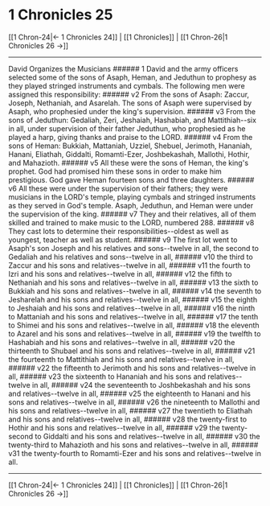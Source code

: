 # 1 Chronicles 25

[[1 Chron-24|← 1 Chronicles 24]] | [[1 Chronicles]] | [[1 Chron-26|1 Chronicles 26 →]]
***

David Organizes the Musicians ###### 1 David and the army officers selected some of the sons of Asaph, Heman, and Jeduthun to prophesy as they played stringed instruments and cymbals. The following men were assigned this responsibility: ###### v2 From the sons of Asaph: Zaccur, Joseph, Nethaniah, and Asarelah. The sons of Asaph were supervised by Asaph, who prophesied under the king's supervision. ###### v3 From the sons of Jeduthun: Gedaliah, Zeri, Jeshaiah, Hashabiah, and Mattithiah--six in all, under supervision of their father Jeduthun, who prophesied as he played a harp, giving thanks and praise to the LORD. ###### v4 From the sons of Heman: Bukkiah, Mattaniah, Uzziel, Shebuel, Jerimoth, Hananiah, Hanani, Eliathah, Giddalti, Romamti-Ezer, Joshbekashah, Mallothi, Hothir, and Mahazioth. ###### v5 All these were the sons of Heman, the king's prophet. God had promised him these sons in order to make him prestigious. God gave Heman fourteen sons and three daughters. ###### v6 All these were under the supervision of their fathers; they were musicians in the LORD's temple, playing cymbals and stringed instruments as they served in God's temple. Asaph, Jeduthun, and Heman were under the supervision of the king. ###### v7 They and their relatives, all of them skilled and trained to make music to the LORD, numbered 288. ###### v8 They cast lots to determine their responsibilities--oldest as well as youngest, teacher as well as student. ###### v9 The first lot went to Asaph's son Joseph and his relatives and sons--twelve in all, the second to Gedaliah and his relatives and sons--twelve in all, ###### v10 the third to Zaccur and his sons and relatives--twelve in all, ###### v11 the fourth to Izri and his sons and relatives--twelve in all, ###### v12 the fifth to Nethaniah and his sons and relatives--twelve in all, ###### v13 the sixth to Bukkiah and his sons and relatives--twelve in all, ###### v14 the seventh to Jesharelah and his sons and relatives--twelve in all, ###### v15 the eighth to Jeshaiah and his sons and relatives--twelve in all, ###### v16 the ninth to Mattaniah and his sons and relatives--twelve in all, ###### v17 the tenth to Shimei and his sons and relatives--twelve in all, ###### v18 the eleventh to Azarel and his sons and relatives--twelve in all, ###### v19 the twelfth to Hashabiah and his sons and relatives--twelve in all, ###### v20 the thirteenth to Shubael and his sons and relatives--twelve in all, ###### v21 the fourteenth to Mattithiah and his sons and relatives--twelve in all, ###### v22 the fifteenth to Jerimoth and his sons and relatives--twelve in all, ###### v23 the sixteenth to Hananiah and his sons and relatives--twelve in all, ###### v24 the seventeenth to Joshbekashah and his sons and relatives--twelve in all, ###### v25 the eighteenth to Hanani and his sons and relatives--twelve in all, ###### v26 the nineteenth to Mallothi and his sons and relatives--twelve in all, ###### v27 the twentieth to Eliathah and his sons and relatives--twelve in all, ###### v28 the twenty-first to Hothir and his sons and relatives--twelve in all, ###### v29 the twenty-second to Giddalti and his sons and relatives--twelve in all, ###### v30 the twenty-third to Mahazioth and his sons and relatives--twelve in all, ###### v31 the twenty-fourth to Romamti-Ezer and his sons and relatives--twelve in all.

***
[[1 Chron-24|← 1 Chronicles 24]] | [[1 Chronicles]] | [[1 Chron-26|1 Chronicles 26 →]]

